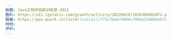 ```yaml
---
标题: Java工程师高薪训练营-2021
图片: https://s21.lgstatic.com/growth/activity/20220628/1656386882072.png
链接: https://pan.quark.cn/list#/list/all/f71c39ab740d4c7983e334602eb7cc21-%E6%9D%A5%E8%87%AA%EF%BC%9A%E5%88%86%E4%BA%AB/2f4b848d220b431ebbc718136885ae0f-%E3%80%90lagou*101java_basic%E3%80%91Java%E5%B7%A5%E7%A8%8B%E5%B8%88%E9%AB%98%E8%96%AA%E8%AE%AD%E7%BB%83%E8%90%A5*1012021
时时: 
评价:
---
```


